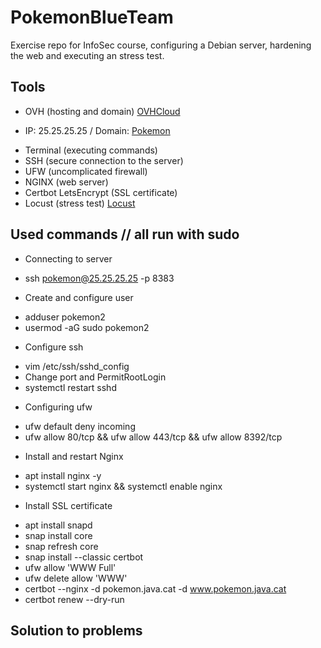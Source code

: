 # PokemonBlueTeam
Exercise repo for InfoSec course, configuring a Debian server, hardening the web and executing an stress test.

## Tools
- OVH (hosting and domain) [OVHCloud](https://ovhcloud.com)
* IP: 25.25.25.25 / Domain: [Pokemon](https://pokemon.java.cat)
- Terminal (executing commands)
- SSH (secure connection to the server)
- UFW (uncomplicated firewall)
- NGINX (web server)
- Certbot LetsEncrypt (SSL certificate)
- Locust (stress test) [Locust](https://locust.io)

## Used commands // all run with sudo
- Connecting to server
* ssh pokemon@25.25.25.25 -p 8383
- Create and configure user
* adduser pokemon2
* usermod -aG sudo pokemon2
- Configure ssh
* vim /etc/ssh/sshd_config
* Change port and PermitRootLogin
* systemctl restart sshd
- Configuring ufw
* ufw default deny incoming
* ufw allow 80/tcp && ufw allow 443/tcp && ufw allow 8392/tcp
- Install and restart Nginx
* apt install nginx -y
* systemctl start nginx && systemctl enable nginx
- Install SSL certificate
* apt install snapd
* snap install core
* snap refresh core
* snap install --classic certbot
* ufw allow 'WWW Full'
* ufw delete allow 'WWW'
* certbot --nginx -d pokemon.java.cat -d www.pokemon.java.cat
* certbot renew --dry-run

## Solution to problems
